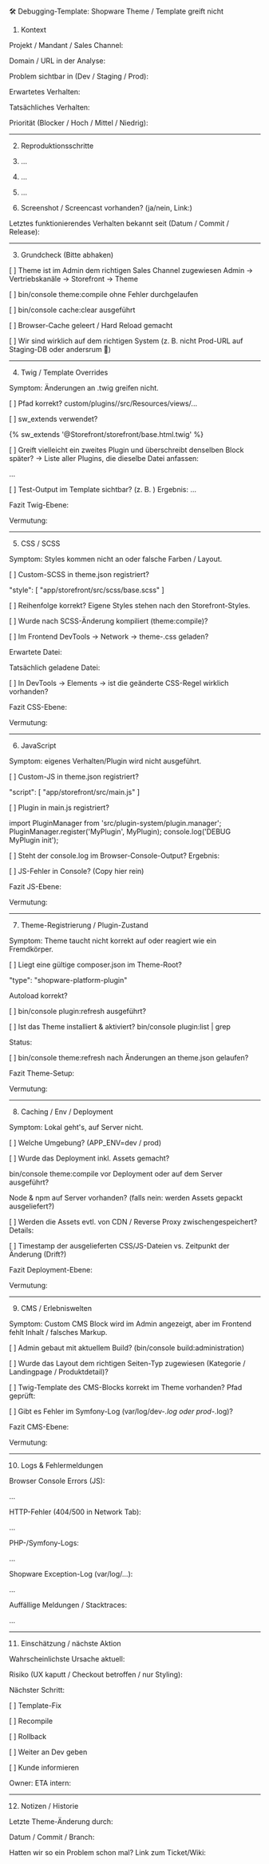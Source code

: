 🛠 Debugging-Template: Shopware Theme / Template greift nicht

1. Kontext

Projekt / Mandant / Sales Channel:

Domain / URL in der Analyse:

Problem sichtbar in (Dev / Staging / Prod):

Erwartetes Verhalten:

Tatsächliches Verhalten:

Priorität (Blocker / Hoch / Mittel / Niedrig):



---

2. Reproduktionsschritte

1. …


2. …


3. …


4. Screenshot / Screencast vorhanden? (ja/nein, Link:)



Letztes funktionierendes Verhalten bekannt seit (Datum / Commit / Release):


---

3. Grundcheck (Bitte abhaken)

[ ] Theme ist im Admin dem richtigen Sales Channel zugewiesen
Admin → Vertriebskanäle → Storefront → Theme

[ ] bin/console theme:compile ohne Fehler durchgelaufen

[ ] bin/console cache:clear ausgeführt

[ ] Browser-Cache geleert / Hard Reload gemacht

[ ] Wir sind wirklich auf dem richtigen System (z. B. nicht Prod-URL auf Staging-DB oder andersrum 😬)



---

4. Twig / Template Overrides

Symptom: Änderungen an .twig greifen nicht.

[ ] Pfad korrekt?
custom/plugins/<ThemeName>/src/Resources/views/...

[ ] sw_extends verwendet?

{% sw_extends '@Storefront/storefront/base.html.twig' %}

[ ] Greift vielleicht ein zweites Plugin und überschreibt denselben Block später?
→ Liste aller Plugins, die dieselbe Datei anfassen:

…


[ ] Test-Output im Template sichtbar? (z. B. <!-- DEBUG THEME XYZ -->)
Ergebnis: …


Fazit Twig-Ebene:

Vermutung:



---

5. CSS / SCSS

Symptom: Styles kommen nicht an oder falsche Farben / Layout.

[ ] Custom-SCSS in theme.json registriert?

"style": [
  "app/storefront/src/scss/base.scss"
]

[ ] Reihenfolge korrekt? Eigene Styles stehen nach den Storefront-Styles.

[ ] Wurde nach SCSS-Änderung kompiliert (theme:compile)?

[ ] Im Frontend DevTools → Network → theme-<hash>.css geladen?

Erwartete Datei:

Tatsächlich geladene Datei:


[ ] In DevTools → Elements → ist die geänderte CSS-Regel wirklich vorhanden?


Fazit CSS-Ebene:

Vermutung:



---

6. JavaScript

Symptom: eigenes Verhalten/Plugin wird nicht ausgeführt.

[ ] Custom-JS in theme.json registriert?

"script": [
  "app/storefront/src/main.js"
]

[ ] Plugin in main.js registriert?

import PluginManager from 'src/plugin-system/plugin.manager';
PluginManager.register('MyPlugin', MyPlugin);
console.log('DEBUG MyPlugin init');

[ ] Steht der console.log im Browser-Console-Output?
Ergebnis:

[ ] JS-Fehler in Console? (Copy hier rein)


Fazit JS-Ebene:

Vermutung:



---

7. Theme-Registrierung / Plugin-Zustand

Symptom: Theme taucht nicht korrekt auf oder reagiert wie ein Fremdkörper.

[ ] Liegt eine gültige composer.json im Theme-Root?

"type": "shopware-platform-plugin"

Autoload korrekt?


[ ] bin/console plugin:refresh ausgeführt?

[ ] Ist das Theme installiert & aktiviert?
bin/console plugin:list | grep <ThemeName>

Status:


[ ] bin/console theme:refresh nach Änderungen an theme.json gelaufen?


Fazit Theme-Setup:

Vermutung:



---

8. Caching / Env / Deployment

Symptom: Lokal geht's, auf Server nicht.

[ ] Welche Umgebung? (APP_ENV=dev / prod)

[ ] Wurde das Deployment inkl. Assets gemacht?

bin/console theme:compile vor Deployment oder auf dem Server ausgeführt?

Node & npm auf Server vorhanden? (falls nein: werden Assets gepackt ausgeliefert?)


[ ] Werden die Assets evtl. von CDN / Reverse Proxy zwischengespeichert?
Details:

[ ] Timestamp der ausgelieferten CSS/JS-Dateien vs. Zeitpunkt der Änderung (Drift?)


Fazit Deployment-Ebene:

Vermutung:



---

9. CMS / Erlebniswelten

Symptom: Custom CMS Block wird im Admin angezeigt, aber im Frontend fehlt Inhalt / falsches Markup.

[ ] Admin gebaut mit aktuellem Build? (bin/console build:administration)

[ ] Wurde das Layout dem richtigen Seiten-Typ zugewiesen (Kategorie / Landingpage / Produktdetail)?

[ ] Twig-Template des CMS-Blocks korrekt im Theme vorhanden?
Pfad geprüft:

[ ] Gibt es Fehler im Symfony-Log (var/log/dev-*.log oder prod-*.log)?


Fazit CMS-Ebene:

Vermutung:



---

10. Logs & Fehlermeldungen

Browser Console Errors (JS):

…


HTTP-Fehler (404/500 in Network Tab):

…


PHP-/Symfony-Logs:

…


Shopware Exception-Log (var/log/...):

…



Auffällige Meldungen / Stacktraces:

...


---

11. Einschätzung / nächste Aktion

Wahrscheinlichste Ursache aktuell:

Risiko (UX kaputt / Checkout betroffen / nur Styling):

Nächster Schritt:

[ ] Template-Fix

[ ] Recompile

[ ] Rollback

[ ] Weiter an Dev geben

[ ] Kunde informieren



Owner:
ETA intern:


---

12. Notizen / Historie

Letzte Theme-Änderung durch:

Datum / Commit / Branch:

Hatten wir so ein Problem schon mal? Link zum Ticket/Wiki:
